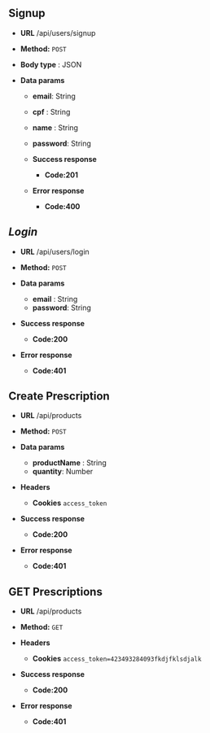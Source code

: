 ## **Signup**

- **URL**
  /api/users/signup

- **Method:**
  `POST`
- **Body type** : JSON

- **Data params**

  - **email**: String
  - **cpf** : String
  - **name** : String
  - **password**: String

  - **Success response**

    - **Code:201**

  - **Error response**
    - **Code:400**

## _Login_

- **URL**
  /api/users/login

- **Method:**
  `POST`

- **Data params**

  - **email** : String
  - **password**: String

* **Success response**

  - **Code:200**

- **Error response**

  - **Code:401**

## Create Prescription

- **URL**
  /api/products

- **Method:**
  `POST`

- **Data params**

  - **productName** : String
  - **quantity**: Number

- **Headers**

  - **Cookies**
    `access_token`

* **Success response**

  - **Code:200**

* **Error response**
  - **Code:401**

## GET Prescriptions

- **URL**
  /api/products

- **Method:**
  `GET`

- **Headers**

  - **Cookies**
    `access_token=423493284093fkdjfklsdjalk`

* **Success response**

  - **Code:200**

* **Error response**
  - **Code:401**
